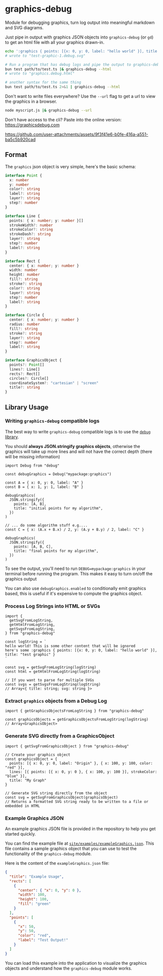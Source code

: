 # graphics-debug

Module for debugging graphics, turn log output into meaningful markdown and SVG diagrams.

Just pipe in output with graphics JSON objects into `graphics-debug` (or `gd`) to get an html file
with all your graphics drawn-in.

```bash
echo ':graphics { points: [{x: 0, y: 0, label: "hello world" }], title: "test graphic" } }' | graphics-debug
# wrote to "test-graphic-1.debug.svg"
```

```bash
# Run a program that has debug logs and pipe the output to graphics-debug
bun test path/to/test.ts |& graphics-debug --html
# wrote to "graphics.debug.html"

# another syntax for the same thing
bun test path/to/test.ts 2>&1 | graphics-debug --html
```

Don't want to write files everywhere? Use the `--url` flag to get a url to view
the graphics in a browser.

```bash
node myscript.js |& graphics-debug --url
```

Don't have access to the cli? Paste into the online version: https://graphicsdebug.com

https://github.com/user-attachments/assets/9f3f41e6-b0fe-416a-a551-ba5c5b920cad


## Format

The `graphics` json object is very simple, here's the basic schema:

```typescript
interface Point {
  x: number
  y: number
  color?: string
  label?: string
  layer?: string
  step?: number
}

interface Line {
  points: { x: number; y: number }[]
  strokeWidth?: number
  strokeColor?: string
  strokeDash?: string
  layer?: string
  step?: number
  label?: string
}

interface Rect {
  center: { x: number; y: number }
  width: number
  height: number
  fill?: string
  stroke?: string
  color?: string
  layer?: string
  step?: number
  label?: string
}

interface Circle {
  center: { x: number; y: number }
  radius: number
  fill?: string
  stroke?: string
  layer?: string
  step?: number
  label?: string
}

interface GraphicsObject {
  points?: Point[]
  lines?: Line[]
  rects?: Rect[]
  circles?: Circle[]
  coordinateSystem?: "cartesian" | "screen"
  title?: string
}
```

## Library Usage

### Writing `graphics-debug` compatible logs

The best way to write `graphics-debug` compatible logs is to use the [`debug` library](https://www.npmjs.com/package/debug).

You should **always JSON.stringify graphics objects**, otherwise the graphics
will take up more lines and will not have the correct depth (there will be
missing information)

```tsx
import Debug from "debug"

const debugGraphics = Debug("mypackage:graphics")

const A = { x: 0, y: 0, label: "A" }
const B = { x: 1, y: 1, label: "B" }

debugGraphics(
  JSON.stringify({
    points: [A, B],
    title: "initial points for my algorithm",
  })
)

// ... do some algorithm stuff e.g....
const C = { x: (A.x + B.x) / 2, y: (A.y + B.y) / 2, label: "C" }

debugGraphics(
  JSON.stringify({
    points: [A, B, C],
    title: "final points for my algorithm",
  })
)
```

To see the output, you'll need to run `DEBUG=mypackage:graphics` in your terminal
before running the program. This makes it easy to turn on/off the graphics output

You can also use `debugGraphics.enabled` to conditionally emit graphics based,
this is useful if it's expensive to compute the graphics object.

### Process Log Strings into HTML or SVGs

```tsx
import {
  getSvgFromLogString,
  getHtmlFromLogString,
  getSvgsFromLogString,
} from "graphics-debug"

const logString = `
hello world! This is some other content that will be ignored
here's some :graphics { points: [{x: 0, y: 0, label: "hello world" }], title: "test graphic" }
`

const svg = getSvgFromLogString(logString)
const html = getHtmlFromLogString(logString)

// If you want to parse for multiple SVGs
const svgs = getSvgsFromLogString(logString)
// Array<{ title: string; svg: string }>
```

### Extract `graphics` objects from a Debug Log

```tsx
import { getGraphicsObjectsFromLogString } from "graphics-debug"

const graphicsObjects = getGraphicsObjectsFromLogString(logString)
// Array<GraphicsObject>
```

### Generate SVG directly from a GraphicsObject

```tsx
import { getSvgFromGraphicsObject } from "graphics-debug"

// Create your graphics object
const graphicsObject = {
  points: [{ x: 0, y: 0, label: "Origin" }, { x: 100, y: 100, color: "red" }],
  lines: [{ points: [{ x: 0, y: 0 }, { x: 100, y: 100 }], strokeColor: "blue" }],
  title: "My Graph"
}

// Generate SVG string directly from the object
const svg = getSvgFromGraphicsObject(graphicsObject)
// Returns a formatted SVG string ready to be written to a file or embedded in HTML
```

### Example Graphics JSON

An example graphics JSON file is provided in the repository to help you get started quickly.

You can find the example file at [`site/examples/exampleGraphics.json`](site/examples/exampleGraphics.json). This file contains a sample graphics object that you can use to test the functionality of the `graphics-debug` module.

Here is the content of the `exampleGraphics.json` file:

```JSON
{
  "title": "Example Usage",
  "rects": [
    {
      "center": { "x": 0, "y": 0 },
      "width": 100,
      "height": 100,
      "fill": "green"
    }
  ],
  "points": [
    {
      "x": 50,
      "y": 50,
      "color": "red",
      "label": "Test Output!"
    }
  ]
}
```

You can load this example into the application to visualize the graphics objects and understand how the `graphics-debug` module works.


